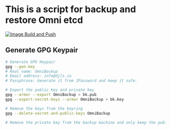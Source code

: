 # This is a script for backup and restore Omni etcd

[![Image Build and Push](https://github.com/jinxcappa/omni-etcd-backup/actions/workflows/build.yaml/badge.svg)](https://github.com/jinxcappa/omni-etcd-backup/actions/workflows/build.yaml)

## Generate GPG Keypair

```bash
# Generate GPG Keypair
gpg --gen-key
# Real name: OmniBackup
# Email address: info@djls.io
# Passphrase: Generate it from 1Password and keep it safe.

# Export the public key and private key
gpg --armor --export OmniBackup > bk.pub
gpg --export-secret-keys --armor OmniBackup > bk.key

# Remove the keys from the keyring
gpg --delete-secret-and-public-keys OmniBackup

# Remove the private key from the backup machine and only keep the public one.
```
